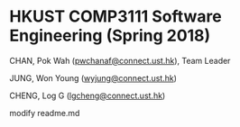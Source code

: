 # HKUST COMP3111 Software Engineering (Spring 2018)


CHAN, Pok Wah	(pwchanaf@connect.ust.hk), Team Leader


JUNG, Won Young	(wyjung@connect.ust.hk)


CHENG, Log G	(lgcheng@connect.ust.hk)

modify readme.md